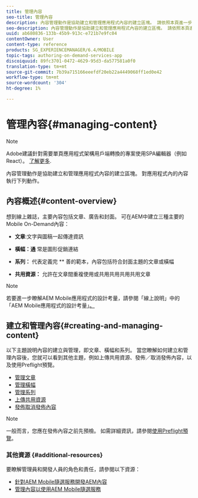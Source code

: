 ```yaml
---
title: 管理內容
seo-title: 管理內容
description: 內容管理動作是協助建立和管理應用程式內容的建立區塊。 請依照本頁進一步瞭解。
seo-description: 內容管理動作是協助建立和管理應用程式內容的建立區塊。 請依照本頁進一步瞭解。
uuid: ab680836-133b-45b9-913c-e721b7e9fc04
contentOwner: User
content-type: reference
products: SG_EXPERIENCEMANAGER/6.4/MOBILE
topic-tags: authoring-on-demand-services-app
discoiquuid: 89fc3701-0472-4629-95d3-da577581a0f0
translation-type: tm+mt
source-git-commit: 7b39a715166eeefdf20eb22a4449068ff1ed0e42
workflow-type: tm+mt
source-wordcount: '304'
ht-degree: 1%

---
```



# 管理內容{#managing-content}

>[!NOTE]
>
>Adobe建議針對需要單頁應用程式架構用戶端轉換的專案使用SPA編輯器（例如React）。 [了解更多](/help/sites-developing/spa-overview.md).

內容管理動作是協助建立和管理應用程式內容的建立區塊。 對應用程式內的內容執行下列動作。

## 內容概述{#content-overview}

想到線上雜誌，主要內容包括文章、廣告和封面。 可在AEM中建立三種主要的Mobile On-Demand內容：

* **文章**:文字與圖稿一起傳達資訊
* **橫幅：通** 常是圖形促銷連結
* **系列：** 代表定義完 ** 善的範本，內容包括符合封面主題的文章或橫幅

* **共用資源：** 允許在文章間重複使用或共用共用共用共用文章

>[!NOTE]
>
>若要進一步瞭解AEM Mobile應用程式的設計考量，請參閱「線上說明」中的「AEM Mobile應用程式的設計考量」[。](https://helpx.adobe.com/digital-publishing-solution/help/design-app.html)

## 建立和管理內容{#creating-and-managing-content}

以下主題說明內容的建立與管理，即文章、橫幅和系列。 當您瞭解如何建立和管理內容後，您就可以看到其他主題，例如上傳共用資源、發佈／取消發佈內容，以及使用Preflight預覽。

* [管理文章](/help/mobile/mobile-on-demand-managing-articles.md)
* [管理橫幅](/help/mobile/mobile-on-demand-managing-banners.md)
* [管理系列](/help/mobile/mobile-on-demand-managing-collections.md)
* [上傳共用資源](/help/mobile/mobile-on-demand-shared-resources.md)
* [發佈取消發佈內容](/help/mobile/mobile-on-demand-publishing-unpublishing.md)

>[!NOTE]
>
>一般而言，您應在發佈內容之前先預檢。 如需詳細資訊，請參閱[使用Preflight預覽](/help/mobile/aem-mobile-manage-ondemand-services.md)。

### 其他資源 {#additional-resources}

要瞭解管理員和開發人員的角色和責任，請參閱以下資源：

* [針對AEM Mobile隨選服務開發AEM內容](/help/mobile/aem-mobile-on-demand.md)
* [管理內容以使用AEM Mobile隨選服務](/help/mobile/aem-mobile.md)

